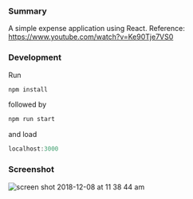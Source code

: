 ### Summary
A simple expense application using React.
Reference: https://www.youtube.com/watch?v=Ke90Tje7VS0

### Development
Run
```javascript
npm install
```
followed by
```javascript
npm run start
```
and load
```javascript
localhost:3000
```

### Screenshot
![screen shot 2018-12-08 at 11 38 44 am](https://user-images.githubusercontent.com/43226021/49689955-e1559980-fadd-11e8-81ac-f5e8d2b89d99.png)
